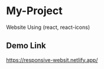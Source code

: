 # My-Project
Website Using (react, react-icons)
## Demo Link
https://responsive-websit.netlify.app/

